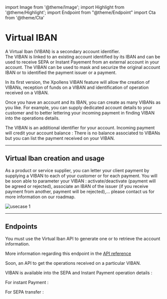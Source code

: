 import Image from '@theme/Image';
import Highlight from '@theme/Highlight';
import Endpoint from "@theme/Endpoint"
import Cta from '@theme/Cta'

# Virtual IBAN

A Virtual Iban (VIBAN) is a secondary account identifier.  
The VIBAN is linked to an existing account identified by its IBAN and can be used to receive SEPA or Instant Payement from an external account in your account. 
The VIBAN can be used to mask and securize the original account IBAN or to identified the payment issuer or a payment.

In its first version, the Xpollens VIBAN feature will allow the creation of VIBANs, reception of funds on a VIBAN and identification of operation received on a VIBAN.

<Highlight>

Once you have an account and its IBAN, you can create as many VIBANs as you like. 
For example, you can supply dedicated account details to your customer and to better lettering your incoming payment in finding VIBAN into the operations details.

</Highlight>

<Highlight type="tip">

The VIBAN is an additional identifier for your account. Incoming payment will credit your account balance : There is no balance associated to VIBANs but you can list the payment received on your VIBAN. 

</Highlight>

---
## Virtual Iban creation and usage

As a product or service supplier, you can letter your client payment by supplying a VIBAN to each of your customer or for each payment. 
You will be soon able to parameter your VIBAN : activate/deactivate (payment will be agreed or rejected), associate an IBAN of the issuer (if you receive payment from another, payment will be rejected),...  please contact us for more information on our roadmap.

<Image src="docs/Account-Virtual-Iban.png" alt="usecase 1"/>

---

## Endpoints

You must use the Virtual Iban API to generate one or to retrieve the account information.

More information regarding this endpoint in the [API reference](/api/Core)

<Endpoint apiUrl="/v2.0/virtual-ibans" path="/api/v2.0/virtual-ibans/{AccountId}" method="post"/>

<Endpoint apiUrl="/v2.0/virtual-ibans" path="/api/v2.0/virtual-ibans/{virtualIbanId}" method="get"/>

Soon, an API to get the operations received on a particular VIBAN.

VIBAN is available into the SEPA and Instant Payment operation details :

For instant Payment : <Endpoint apiUrl="/v2.0/users" path="/api/v2.0/users/{AppUserId}/sctinst/{orderid}" method="get"/>

For SEPA transfer :  <Endpoint apiUrl="/v2.0/users" path="/api/v2.0/users/{AppUserId}/sctinst/{orderid}" method="get"/>

<Cta
  context="doc"
  ui="button"
  link="/api/Core"
  label="Try it out"
/>

